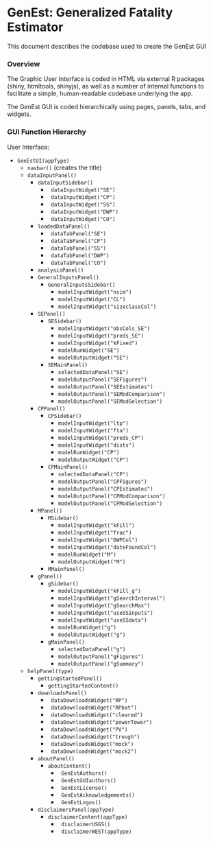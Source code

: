# GenEst: Generalized Fatality Estimator    

This document describes the codebase used to create the GenEst GUI

### Overview

The Graphic User Interface is coded in HTML via external R packages (shiny, htmltools, shinyjs), as well as a number of internal functions to facilitate a simple, human-readable codebase underlying the app.

The GenEst GUI is coded hierarchically using pages, panels, tabs, and widgets.


### GUI Function Hierarchy

User Interface:

* `GenEstUI(appType)` 
  * `navbar()` (creates the title)
  * `dataInputPanel()` 
    * `dataInputSidebar()`
      * ` dataInputWidget("SE")`
      * ` dataInputWidget("CP")` 
      * ` dataInputWidget("SS")` 
      * ` dataInputWidget("DWP")` 
      * ` dataInputWidget("CO")`
    * `loadedDataPanel()`
      * ` dataTabPanel("SE")`
      * ` dataTabPanel("CP")` 
      * ` dataTabPanel("SS")` 
      * ` dataTabPanel("DWP")` 
      * ` dataTabPanel("CO")`
	* `analysisPanel()`
    * `GeneralInputsPanel()`
      * `GeneralInputsSidebar()`
        * `modelInputWidget("nsim")`
        * `modelInputWidget("CL")`
        * `modelInputWidget("sizeclassCol")`		
    * `SEPanel()`
      * `SESidebar()`
        * `modelInputWidget("obsCols_SE")`
        * `modelInputWidget("preds_SE")`
        * `modelInputWidget("kFixed")`
        * `modelRunWidget("SE")`
        * `modelOutputWidget("SE")`	   
      * `SEMainPanel()`	
        * `selectedDataPanel("SE")`
        * `modelOutputPanel("SEFigures")`
        * `modelOutputPanel("SEEstimates")`
        * `modelOutputPanel("SEModComparison")`
        * `modelOutputPanel("SEModSelection")`	  
    * `CPPanel()`
      * `CPSidebar()`
        * `modelInputWidget("ltp")`
        * `modelInputWidget("fta")`
        * `modelInputWidget("preds_CP")`
        * `modelInputWidget("dists")`
        * `modelRunWidget("CP")`
        * `modelOutputWidget("CP")`
      * `CPMainPanel()`
        * `selectedDataPanel("CP")`
        * `modelOutputPanel("CPFigures")`
        * `modelOutputPanel("CPEstimates")`
        * `modelOutputPanel("CPModComparison")`
        * `modelOutputPanel("CPModSelection")`	
	* `MPanel()`
      * `MSidebar()`
        * `modelInputWidget("kFill")`
        * `modelInputWidget("frac")`
        * `modelInputWidget("DWPCol")`
        * `modelInputWidget("dateFoundCol")`
        * `modelRunWidget("M")`
        * `modelOutputWidget("M")`
      * `MMainPanel()`	  
    * `gPanel()`
      * `gSidebar()`
        * `modelInputWidget("kFill_g")`
        * `modelInputWidget("gSearchInterval")`
        * `modelInputWidget("gSearchMax")`
        * `modelInputWidget("useSSinputs")`
        * `modelInputWidget("useSSdata")`
        * `modelRunWidget("g")`
        * `modelOutputWidget("g")`
      * `gMainPanel()`	
        * `selectedDataPanel("g")`
        * `modelOutputPanel("gFigures")`
        * `modelOutputPanel("gSummary")`	  
  * `helpPanel(type)`
    * `gettingStartedPanel()`
      * `gettingStartedContent()`
    * `downloadsPanel()`
      * ` dataDownloadsWidget("RP")`
      * ` dataDownloadsWidget("RPbat")`
      * ` dataDownloadsWidget("cleared")`
      * ` dataDownloadsWidget("powerTower")`
      * ` dataDownloadsWidget("PV")`
      * ` dataDownloadsWidget("trough")`
      * ` dataDownloadsWidget("mock")`
      * ` dataDownloadsWidget("mock2")`
    * `aboutPanel()`
      * `aboutContent()`
        * ` GenEstAuthors()`
        * ` GenEstGUIauthors()`
        * ` GenEstLicense()`
        * ` GenEstAcknowledgements()`
        * ` GenEstLogos()`
    * `disclaimersPanel(appType)`
      * `disclaimerContent(appType)`
        * ` disclaimerUSGS()`
        * ` disclaimerWEST(appType)`		